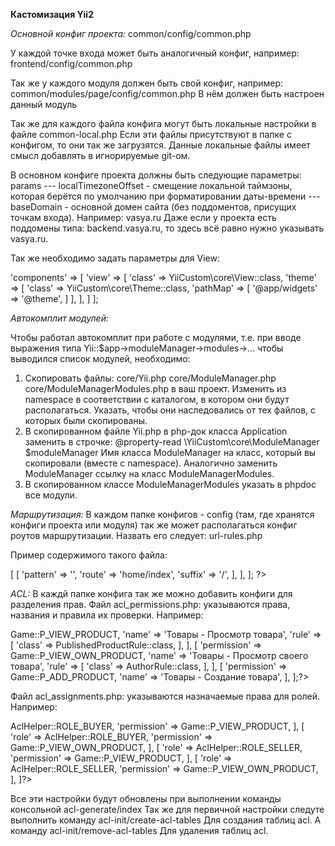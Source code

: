 **Кастомизация Yii2**

_Основной конфиг проекта:_
common/config/common.php

У каждой точке входа может быть аналогичный конфиг, например:
frontend/config/common.php

Так же у каждого модуля должен быть свой конфиг, например: 
common/modules/page/config/common.php
В нём должен быть настроен данный модуль

Так же для каждого файла конфига могут быть локальные настройки в файле common-local.php
Если эти файлы присутствуют в папке с конфигом, то они так же загрузятся. Данные локальные файлы имеет смысл добавлять в игнорируемые git-ом.

В основном конфиге проекта должны быть следующие параметры:
params
--- localTimezoneOffset - смещение локальной таймзоны, которая берётся по умолчанию при форматировании даты-времени
--- baseDomain          - основной домен сайта (без поддоментов, присущих точкам входа). Например: vasya.ru
                          Даже если у проекта есть поддомены типа: backend.vasya.ru, то здесь всё равно нужно указывать vasya.ru.
                          
Так же необходимо задать параметры для View:

'components' => [
    'view' => [
			'class' => YiiCustom\core\View::class,
			'theme' => [
				'class' => YiiCustom\core\Theme::class,
				'pathMap' => [
					'@app/widgets' => '@theme',
				]
			],
		],
	]
];

_Автокомплит модулей:_

Чтобы работал автокомплит при работе с модулями, т.е. при вводе выражения типа Yii::$app->moduleManager->modules->... чтобы выводился список модулей, необходимо:
 1. Скопировать файлы: 
    core/Yii.php
    core/ModuleManager.php
    core/ModuleManagerModules.php
    в ваш проект. Изменить из namespace в соответствии с каталогом, в котором они будут располагаться.
    Указать, чтобы они наследовались от тех файлов, с которых были скопированы.
 2. В скопированном файле Yii.php в php-док класса Application заменить в строчке:
    @property-read \YiiCustom\core\ModuleManager $moduleManager
    Имя класса ModuleManager на класс, который вы скопировали (вместе с namespace).
    Аналогично заменить ModuleManager ссылку на класс ModuleManagerModules.
 3. В скопированном классе ModuleManagerModules указать в phpdoc все модули.

_Маршрутизация:_
В каждом папке конфигов - config (там, где хранятся конфиги проекта или модуля) так же может располагаться конфиг роутов маршрутизации. Назвать его следует:
url-rules.php

Пример содержимого такого файла:
<?php
return [
    'backend' => [
        [
            'pattern' => '',
            'route'   => 'home/index',
            'suffix' => '/',
        ],
    ],
];
?>

_ACL:_
В каждй папке конфига так же можно добавить конфиги для разделения прав.
Файл acl_permissions.php: указываются права, названия и правила их проверки. Например:

<?php
return [
    [
        'permission' => Game::P_VIEW_PRODUCT,
        'name'       => 'Товары - Просмотр товара',
        'rule'       => [
            'class' => PublishedProductRule::class,
        ],
    ],
    [
        'permission' => Game::P_VIEW_OWN_PRODUCT,
        'name'       => 'Товары - Просмотр своего товара',
        'rule'       => [
            'class' => AuthorRule::class,
        ],
    ],
    [
        'permission' => Game::P_ADD_PRODUCT,
        'name'       => 'Товары - Создание товара',
    ],
];?>

Файл acl_assignments.php: указываются назначаемые права для ролей. Например:

<?php
return [
	[
		'role'       => AclHelper::ROLE_BUYER,
		'permission' => Game::P_VIEW_PRODUCT,
	],
	[
		'role'       => AclHelper::ROLE_BUYER,
		'permission' => Game::P_VIEW_OWN_PRODUCT,
	],
	[
		'role'       => AclHelper::ROLE_SELLER,
		'permission' => Game::P_VIEW_PRODUCT,
	],
	[
		'role'       => AclHelper::ROLE_SELLER,
		'permission' => Game::P_VIEW_OWN_PRODUCT,
	],
]?>

Все эти настройки будут обновлены при выполнении команды консольной acl-generate/index
Так же для первичной настройки следуте выполнить команду 
acl-init/create-acl-tables
Для создания таблиц acl. А команду
acl-init/remove-acl-tables
Для удаления таблиц acl.